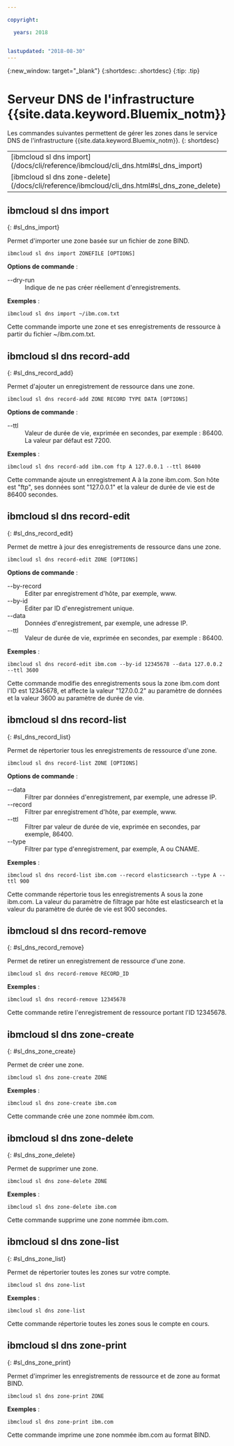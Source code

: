 ```yaml
---

copyright:

  years: 2018


lastupdated: "2018-08-30"
---
```


{:new_window: target="_blank"}
{:shortdesc: .shortdesc}
{:tip: .tip}

# Serveur DNS de l'infrastructure {{site.data.keyword.Bluemix_notm}}

Les commandes suivantes permettent de gérer les zones dans le service DNS de l'infrastructure {{site.data.keyword.Bluemix_notm}}.
{: shortdesc}

<table summary="Commandes DNS de l'infrastructure {{site.data.keyword.Bluemix_notm}} classées par ordre alphabétique avec des liens vers des informations supplémentaires sur la commande">
 <tbody>
 <tr>
 <td>[ibmcloud sl dns import](/docs/cli/reference/ibmcloud/cli_dns.html#sl_dns_import)</td>
 <td>[ibmcloud sl dns record-add](/docs/cli/reference/ibmcloud/cli_dns.html#sl_dns_record_add)</td>
 <td>[ibmcloud sl dns record-edit](/docs/cli/reference/ibmcloud/cli_dns.html#sl_dns_record_edit)</td>
 <td>[ibmcloud sl dns record-list](/docs/cli/reference/ibmcloud/cli_dns.html#sl_dns_record_list)</td>
 <td>[ibmcloud sl dns record-remove](/docs/cli/reference/ibmcloud/cli_dns.html#sl_dns_record_remove)</td>
 <td>[ibmcloud sl dns zone-create](/docs/cli/reference/ibmcloud/cli_dns.html#sl_dns_zone_create)</td>
 </tr>
 <tr>
   <td>[ibmcloud sl dns zone-delete](/docs/cli/reference/ibmcloud/cli_dns.html#sl_dns_zone_delete)</td>
   <td>[ibmcloud sl dns zone-list
](/docs/cli/reference/ibmcloud/cli_dns.html#sl_dns_zone_list)</td>
   <td>[ibmcloud sl dns zone-print](/docs/cli/reference/ibmcloud/cli_dns.html#sl_dns_zone_print)</td>
 </tr>
   </tbody>
 </table>

## ibmcloud sl dns import
{: #sl_dns_import}

Permet d'importer une zone basée sur un fichier de zone BIND.
```
ibmcloud sl dns import ZONEFILE [OPTIONS]
```

<strong>Options de commande</strong> :
<dl>
<dt>--dry-run</dt>
<dd>Indique de ne pas créer réellement d'enregistrements.</dd>
</dl>

**Exemples** :
```
ibmcloud sl dns import ~/ibm.com.txt
```
Cette commande importe une zone et ses enregistrements de ressource à partir du fichier ~/ibm.com.txt.

## ibmcloud sl dns record-add
{: #sl_dns_record_add}

Permet d'ajouter un enregistrement de ressource dans une zone.
```
ibmcloud sl dns record-add ZONE RECORD TYPE DATA [OPTIONS]
```

<strong>Options de commande</strong> :
<dl>
<dt>--ttl</dt>
<dd>Valeur de durée de vie, exprimée en secondes, par exemple : 86400. La valeur par défaut est 7200.</dd>
</dl>

**Exemples** :
```
ibmcloud sl dns record-add ibm.com ftp A 127.0.0.1 --ttl 86400
```
Cette commande ajoute un enregistrement A à la zone ibm.com. Son hôte est "ftp", ses données sont "127.0.0.1" et la valeur de durée de vie est de 86400 secondes.

## ibmcloud sl dns record-edit
{: #sl_dns_record_edit}

Permet de mettre à jour des enregistrements de ressource dans une zone.
```
ibmcloud sl dns record-edit ZONE [OPTIONS]
```

<strong>Options de commande</strong> :
<dl>
<dt>--by-record</dt>
<dd>Editer par enregistrement d'hôte, par exemple, www.</dd>
<dt>--by-id</dt>
<dd>Editer par ID d'enregistrement unique.</dd>
<dt>--data</dt>
<dd>Données d'enregistrement, par exemple, une adresse IP.</dd>
<dt>--ttl</dt>
<dd>Valeur de durée de vie, exprimée en secondes, par exemple : 86400.</dd>
</dl>

**Exemples** :
```
ibmcloud sl dns record-edit ibm.com --by-id 12345678 --data 127.0.0.2 --ttl 3600
```
Cette commande modifie des enregistrements sous la zone ibm.com dont l'ID est 12345678, et affecte la valeur "127.0.0.2" au paramètre de données et la valeur 3600 au paramètre de durée de vie.

## ibmcloud sl dns record-list
{: #sl_dns_record_list}

Permet de répertorier tous les enregistrements de ressource d'une zone.
```
ibmcloud sl dns record-list ZONE [OPTIONS]
```

<strong>Options de commande</strong> :
<dl>
<dt>--data</dt>
<dd>Filtrer par données d'enregistrement, par exemple, une adresse IP.</dd>
<dt>--record</dt>
<dd>Filtrer par enregistrement d'hôte, par exemple, www.</dd>
<dt>--ttl</dt>
<dd>Filtrer par valeur de durée de vie, exprimée en secondes, par exemple, 86400.</dd>
<dt>--type</dt>
<dd>Filtrer par type d'enregistrement, par exemple, A ou CNAME.</dd>
</dl>

**Exemples** :
```
ibmcloud sl dns record-list ibm.com --record elasticsearch --type A --ttl 900
```
Cette commande répertorie tous les enregistrements A sous la zone ibm.com. La valeur du paramètre de filtrage par hôte est elasticsearch et la valeur du paramètre de durée de vie est 900 secondes.

## ibmcloud sl dns record-remove
{: #sl_dns_record_remove}

Permet de retirer un enregistrement de ressource d'une zone.
```
ibmcloud sl dns record-remove RECORD_ID
```


**Exemples** :
```
ibmcloud sl dns record-remove 12345678
```
Cette commande retire l'enregistrement de ressource portant l'ID 12345678.

## ibmcloud sl dns zone-create
{: #sl_dns_zone_create}

Permet de créer une zone.
```
ibmcloud sl dns zone-create ZONE
```


**Exemples** :
```
ibmcloud sl dns zone-create ibm.com
```
Cette commande crée une zone nommée ibm.com.

## ibmcloud sl dns zone-delete
{: #sl_dns_zone_delete}

Permet de supprimer une zone.
```
ibmcloud sl dns zone-delete ZONE
```


**Exemples** :
```
ibmcloud sl dns zone-delete ibm.com
```
Cette commande supprime une zone nommée ibm.com.

## ibmcloud sl dns zone-list
{: #sl_dns_zone_list}

Permet de répertorier toutes les zones sur votre compte.
```
ibmcloud sl dns zone-list
```


**Exemples** :
```
ibmcloud sl dns zone-list
```
Cette commande répertorie toutes les zones sous le compte en cours.

## ibmcloud sl dns zone-print
{: #sl_dns_zone_print}

Permet d'imprimer les enregistrements de ressource et de zone au format BIND.
```
ibmcloud sl dns zone-print ZONE
```


**Exemples** :
```
ibmcloud sl dns zone-print ibm.com
```
Cette commande imprime une zone nommée ibm.com au format BIND.
